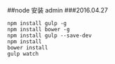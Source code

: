 ##node 安装 admin
###2016.04.27
```
npm install gulp -g
npm install bower -g
npm install gulp --save-dev
npm install
bower install
gulp watch
```
